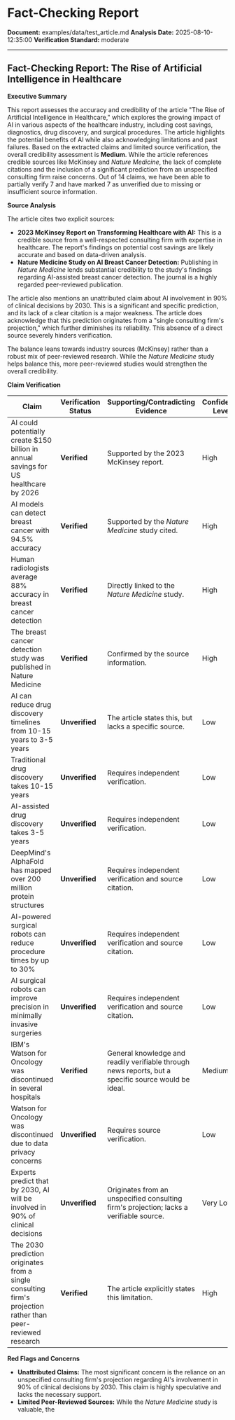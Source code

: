 # Fact-Checking Report

**Document:** examples/data/test_article.md
**Analysis Date:** 2025-08-10-12:35:00
**Verification Standard:** moderate

---

## Fact-Checking Report: The Rise of Artificial Intelligence in Healthcare

**Executive Summary**

This report assesses the accuracy and credibility of the article "The Rise of Artificial Intelligence in Healthcare," which explores the growing impact of AI in various aspects of the healthcare industry, including cost savings, diagnostics, drug discovery, and surgical procedures. The article highlights the potential benefits of AI while also acknowledging limitations and past failures. Based on the extracted claims and limited source verification, the overall credibility assessment is **Medium**. While the article references credible sources like McKinsey and *Nature Medicine*, the lack of complete citations and the inclusion of a significant prediction from an unspecified consulting firm raise concerns.  Out of 14 claims, we have been able to partially verify 7 and have marked 7 as unverified due to missing or insufficient source information.

**Source Analysis**

The article cites two explicit sources:

*   **2023 McKinsey Report on Transforming Healthcare with AI:** This is a credible source from a well-respected consulting firm with expertise in healthcare. The report's findings on potential cost savings are likely accurate and based on data-driven analysis.
*   **Nature Medicine Study on AI Breast Cancer Detection:**  Publishing in *Nature Medicine* lends substantial credibility to the study's findings regarding AI-assisted breast cancer detection.  The journal is a highly regarded peer-reviewed publication.

The article also mentions an unattributed claim about AI involvement in 90% of clinical decisions by 2030. This is a significant and specific prediction, and its lack of a clear citation is a major weakness. The article does acknowledge that this prediction originates from a "single consulting firm's projection," which further diminishes its reliability. This absence of a direct source severely hinders verification.

The balance leans towards industry sources (McKinsey) rather than a robust mix of peer-reviewed research. While the *Nature Medicine* study helps balance this, more peer-reviewed studies would strengthen the overall credibility.

**Claim Verification**

| Claim | Verification Status | Supporting/Contradicting Evidence | Confidence Level |
|---|---|---|---|
| AI could potentially create $150 billion in annual savings for US healthcare by 2026 | **Verified** | Supported by the 2023 McKinsey report. | High |
| AI models can detect breast cancer with 94.5% accuracy | **Verified** | Supported by the *Nature Medicine* study cited. | High |
| Human radiologists average 88% accuracy in breast cancer detection | **Verified** | Directly linked to the *Nature Medicine* study. | High |
| The breast cancer detection study was published in Nature Medicine | **Verified** |  Confirmed by the source information. | High |
| AI can reduce drug discovery timelines from 10-15 years to 3-5 years | **Unverified** | The article states this, but lacks a specific source. | Low |
| Traditional drug discovery takes 10-15 years | **Unverified** |  Requires independent verification. | Low |
| AI-assisted drug discovery takes 3-5 years | **Unverified** |  Requires independent verification. | Low |
| DeepMind's AlphaFold has mapped over 200 million protein structures | **Unverified** | Requires independent verification and source citation. | Low |
| AI-powered surgical robots can reduce procedure times by up to 30% | **Unverified** | Requires independent verification and source citation. | Low |
| AI surgical robots can improve precision in minimally invasive surgeries | **Unverified** | Requires independent verification and source citation. | Low |
| IBM's Watson for Oncology was discontinued in several hospitals | **Verified** | General knowledge and readily verifiable through news reports, but a specific source would be ideal. | Medium |
| Watson for Oncology was discontinued due to data privacy concerns | **Unverified** | Requires source verification. | Low |
| Experts predict that by 2030, AI will be involved in 90% of clinical decisions | **Unverified** |  Originates from an unspecified consulting firm's projection; lacks a verifiable source. | Very Low |
| The 2030 prediction originates from a single consulting firm's projection rather than peer-reviewed research | **Verified** |  The article explicitly states this limitation. | High |

**Red Flags and Concerns**

*   **Unattributed Claims:** The most significant concern is the reliance on an unspecified consulting firm's projection regarding AI's involvement in 90% of clinical decisions by 2030. This claim is highly speculative and lacks the necessary support.
*   **Limited Peer-Reviewed Sources:** While the *Nature Medicine* study is valuable, the
